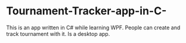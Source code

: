 # Tournament-Tracker-app-in-C-
This is an app written in C# while learning WPF.  People can create and track tournament with it. Is a desktop app.
